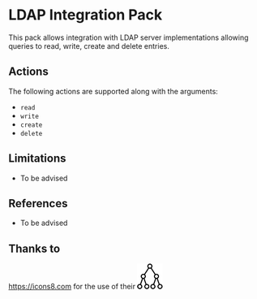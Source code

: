 # LDAP Integration Pack

This pack allows integration with LDAP server implementations allowing
queries to read, write, create and delete entries.

## Actions

The following actions are supported along with the arguments:

  * `read`
  * `write`
  * `create`
  * `delete`

## Limitations

  * To be advised

## References

  * To be advised

## Thanks to
https://icons8.com for the use of their ![icon](icon.png)
